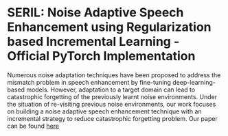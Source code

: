 # SERIL: Noise Adaptive Speech Enhancement using Regularization based Incremental Learning - Official PyTorch Implementation
Numerous noise adaptation techniques have been proposed to address the mismatch problem in speech enhancement by fine-tuning deep-learning-based models. However, adaptation to a target domain can lead to catastrophic forgetting of the previously learnt noise environments. Under the situation of re-visiting previous noise environments, our work focuses on building a noise adaptive speech enhancement technique with an incremental strategy to reduce catastrophic forgetting problem. Our paper can be found [here](https://arxiv.org/abs/2005.11760)

